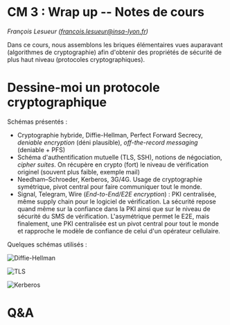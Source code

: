# CM 3 : Wrap up -- Notes de cours

_François Lesueur ([francois.lesueur@insa-lyon.fr](mailto:francois.lesueur@insa-lyon.fr))_

Dans ce cours, nous assemblons les briques élémentaires vues auparavant (algorithmes de cryptographie) afin d'obtenir des propriétés de sécurité de plus haut niveau (protocoles cryptographiques).

Dessine-moi un protocole cryptographique
========================================

Schémas présentés :

* Cryptographie hybride, Diffie-Hellman, Perfect Forward Secrecy, _deniable encryption_ (déni plausible), _off-the-record messaging_ (deniable + PFS)
* Schéma d'authentification mutuelle (TLS, SSH), notions de négociation, _cipher suites_. On récupère en crypto (fort) le niveau de vérification originel (souvent plus faible, exemple mail)
* Needham–Schroeder, Kerberos, 3G/4G. Usage de cryptographie symétrique, pivot central pour faire communiquer tout le monde. 
* Signal, Telegram, Wire (_End-to-End/E2E encryption_) : PKI centralisée, même supply chain pour le logiciel de vérification. La sécurité repose quand même sur la confiance dans la PKI ainsi que sur le niveau de sécurité du SMS de vérification. L'asymétrique permet le E2E, mais finalement, une PKI centralisée est un pivot central pour tout le monde et rapproche le modèle de confiance de celui d'un opérateur cellulaire.

Quelques schémas utilisés :

![Diffie-Hellman](http://www.practicalnetworking.net/wp-content/uploads/2015/11/dh-revised-1024x751.png "Diffie-Hellman")

![TLS](https://rebecca.meritz.com/ggm15/handshake.png "TLS")

![Kerberos](https://upload.wikimedia.org/wikipedia/commons/a/a6/Kerberos-simple.svg "Kerberos")


Q&A
===
